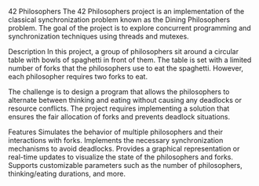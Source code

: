 42 Philosophers
The 42 Philosophers project is an implementation of the classical synchronization problem known as the 
Dining Philosophers problem. The goal of the project is to explore concurrent programming and 
synchronization techniques using threads and mutexes.

Description
In this project, a group of philosophers sit around a circular table with bowls of spaghetti in front of 
them. The table is set with a limited number of forks that the philosophers use to eat the spaghetti. 
However, each philosopher requires two forks to eat.

The challenge is to design a program that allows the philosophers to alternate between thinking and eating 
without causing any deadlocks or resource conflicts. The project requires implementing a solution that 
ensures the fair allocation of forks and prevents deadlock situations.

Features
Simulates the behavior of multiple philosophers and their interactions with forks.
Implements the necessary synchronization mechanisms to avoid deadlocks.
Provides a graphical representation or real-time updates to visualize the state of the philosophers and 
forks.
Supports customizable parameters such as the number of philosophers, thinking/eating durations, and more.
